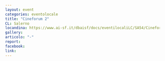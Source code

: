 ```yaml
---
layout: event
categories: eventolocale
title: "Cineforum 2"
CL: Salerno
locandina: https://www.ai-sf.it/dbaisf/docs/eventilocaliLC/SA54/Cineforum_2.jpg
gallery:
articolo: "-"
report:
facebook: 
link: 
---
```

